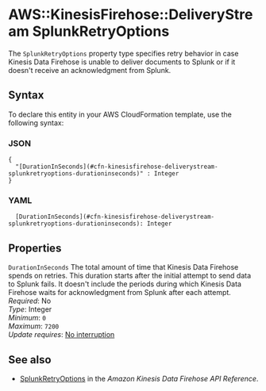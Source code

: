 # AWS::KinesisFirehose::DeliveryStream SplunkRetryOptions<a name="aws-properties-kinesisfirehose-deliverystream-splunkretryoptions"></a>

The `SplunkRetryOptions` property type specifies retry behavior in case Kinesis Data Firehose is unable to deliver documents to Splunk or if it doesn't receive an acknowledgment from Splunk\.

## Syntax<a name="aws-properties-kinesisfirehose-deliverystream-splunkretryoptions-syntax"></a>

To declare this entity in your AWS CloudFormation template, use the following syntax:

### JSON<a name="aws-properties-kinesisfirehose-deliverystream-splunkretryoptions-syntax.json"></a>

```
{
  "[DurationInSeconds](#cfn-kinesisfirehose-deliverystream-splunkretryoptions-durationinseconds)" : Integer
}
```

### YAML<a name="aws-properties-kinesisfirehose-deliverystream-splunkretryoptions-syntax.yaml"></a>

```
  [DurationInSeconds](#cfn-kinesisfirehose-deliverystream-splunkretryoptions-durationinseconds): Integer
```

## Properties<a name="aws-properties-kinesisfirehose-deliverystream-splunkretryoptions-properties"></a>

`DurationInSeconds` <a name="cfn-kinesisfirehose-deliverystream-splunkretryoptions-durationinseconds"></a>
The total amount of time that Kinesis Data Firehose spends on retries\. This duration starts after the initial attempt to send data to Splunk fails\. It doesn't include the periods during which Kinesis Data Firehose waits for acknowledgment from Splunk after each attempt\.  
_Required_: No  
_Type_: Integer  
_Minimum_: `0`  
_Maximum_: `7200`  
_Update requires_: [No interruption](https://docs.aws.amazon.com/AWSCloudFormation/latest/UserGuide/using-cfn-updating-stacks-update-behaviors.html#update-no-interrupt)

## See also<a name="aws-properties-kinesisfirehose-deliverystream-splunkretryoptions--seealso"></a>

- [SplunkRetryOptions](https://docs.aws.amazon.com/firehose/latest/APIReference/API_SplunkRetryOptions.html) in the _Amazon Kinesis Data Firehose API Reference_\.
